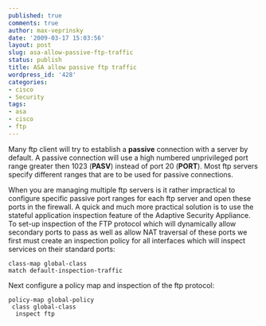 ```yaml
---
published: true
comments: true
author: max-veprinsky
date: '2009-03-17 15:03:56'
layout: post
slug: asa-allow-passive-ftp-traffic
status: publish
title: ASA allow passive ftp traffic
wordpress_id: '428'
categories:
- cisco
- Security
tags:
- asa
- cisco
- ftp
---
```


Many ftp client will try to establish a **passive** connection with a server by default. A passive connection will use a high numbered unprivileged port range greater then 1023 (**PASV**) instead of port 20 (**PORT**). Most ftp servers specify different ranges that are to be used for passive connections.

When you are managing multiple ftp servers is it rather impractical to configure specific passive port ranges for each ftp server and open these ports in the firewall. A quick and much more practical solution is to use the stateful application inspection feature of the Adaptive Security Appliance.  To set-up inspection of the FTP protocol which will dynamically allow secondary ports to pass as well as allow NAT traversal of these ports we first must create an inspection policy for all interfaces which will inspect services on their standard ports:

```
class-map global-class
match default-inspection-traffic
```

Next configure a policy map and inspection of the ftp protocol:
```
policy-map global-policy
 class global-class
  inspect ftp
```
